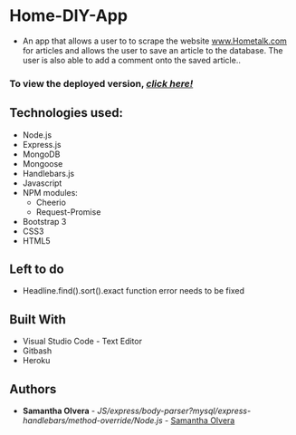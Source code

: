 # **Home-DIY-App**
- An app that allows a user to to scrape the website www.Hometalk.com for articles and allows the user to save an article to the database. The user is also able to add a comment onto the saved article.. 

<!-- change address to heroku address -->
### To view the deployed version, _**[click here!](https://mongo-scraper-principio.herokuapp.com/)**_

## Technologies used:
* Node.js
* Express.js
* MongoDB
* Mongoose
* Handlebars.js
* Javascript
* NPM modules:
  * Cheerio
  * Request-Promise
* Bootstrap 3
* CSS3
* HTML5

## Left to do
- Headline.find().sort().exact function error needs to be fixed


## Built With

* Visual Studio Code - Text Editor
* Gitbash
* Heroku

## Authors

* **Samantha Olvera** - *JS/express/body-parser?mysql/express-handlebars/method-override/Node.js* - [Samantha Olvera](https://github.com/smolvera)